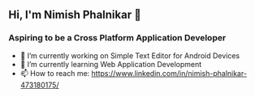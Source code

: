 ## Hi, I'm Nimish Phalnikar 👋
### Aspiring to be a Cross Platform Application Developer

- 📱 I’m currently working on Simple Text Editor for Android Devices
- 🌱 I’m currently learning Web Application Development
- 📫 How to reach me: https://www.linkedin.com/in/nimish-phalnikar-473180175/
